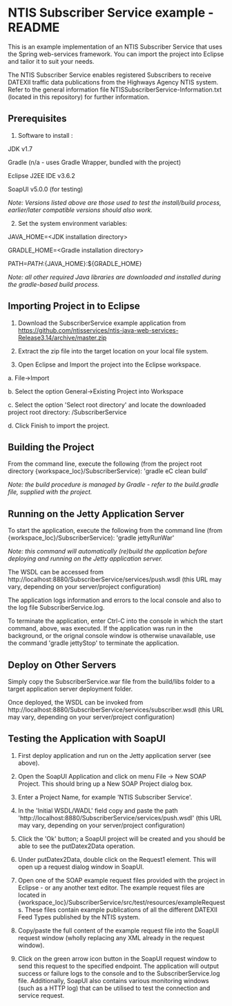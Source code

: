 NTIS Subscriber Service example - README
========================================
	
This is an example implementation of an NTIS Subscriber Service that uses the Spring web-services framework. 
You can import the project into Eclipse and tailor it to suit your needs.

The NTIS Subscriber Service enables registered Subscribers to receive DATEXII traffic data publications from the Highways Agency NTIS system.
Refer to the general information file NTISSubscriberService-Information.txt (located in this repository) for further information.

Prerequisites	
------------------

1. Software to install :

 JDK v1.7

 Gradle (n/a - uses Gradle Wrapper, bundled with the project)

 Eclipse J2EE IDE v3.6.2
 
 SoapUI v5.0.0 (for testing)
 
 *Note: Versions listed above are those used to test the install/build process, earlier/later compatible versions should also work.*

2. Set the system environment variables:

 JAVA_HOME=\<JDK installation directory\>
	
 GRADLE_HOME=\<Gradle installation directory\>
	
 PATH=${PATH}:${JAVA_HOME}:${GRADLE_HOME}

*Note: all other required Java libraries are downloaded and installed during the gradle-based build process.*

Importing Project in to Eclipse
---------------------------------

1. Download the SubscriberService example application from https://github.com/ntisservices/ntis-java-web-services-Release3.14/archive/master.zip

2. Extract the zip file into the target location on your local file system.

3. Open Eclipse and Import the project into the Eclipse workspace.

 a. File->Import

 b. Select the option General->Existing Project into Workspace

 c. Select the option 'Select root directory' and locate the downloaded project root directory: <target dir>/SubscriberService

 d. Click Finish to import the project.

Building the Project
--------------------

From the command line, execute the following (from the project root directory {workspace_loc}/SubscriberService): 'gradle eC clean build'

*Note: the build procedure is managed by Gradle - refer to the build.gradle file, supplied with the project.*

Running on the Jetty Application Server
---------------------------------------

To start the application, execute the following from the command line (from {workspace_loc}/SubscriberService): 'gradle jettyRunWar'

*Note: this command will automatically (re)build the application before deploying and running on the Jetty application server.*

The WSDL can be accessed from http://localhost:8880/SubscriberService/services/push.wsdl (this URL may vary, depending on your server/project configuration)

The application logs information and errors to the local console and also to the log file SubscriberService.log.

To terminate the application, enter Ctrl-C into the console in which the start command, above, was executed.  If the application was run in the background, or the orignal console window is otherwise unavailable, use the command 'gradle jettyStop' to terminate the application.

Deploy on Other Servers
-----------------------

Simply copy the SubscriberService.war file from the build/libs folder to a target application server deployment folder.

Once deployed, the WSDL can be invoked from http://localhost:8880/SubscriberService/services/subscriber.wsdl (this URL may vary, depending on your server/project configuration)

Testing the Application with SoapUI
-----------------------------------

1. First deploy application and run on the Jetty application server (see above).

2. Open the SoapUI Application and click on menu File -> New SOAP Project. This should bring up a New SOAP Project dialog box.

3. Enter a Project Name, for example 'NTIS Subscriber Service'.

4. In the 'Initial WSDL/WADL' field copy and paste the path 'http://localhost:8880/SubscriberService/services/push.wsdl' (this URL may vary, depending on your server/project configuration)

5. Click the 'Ok' button; a SoapUI project will be created and you should be able to see the putDatex2Data operation.
  
6. Under putDatex2Data, double click on the Request1 element. This will open up a request dialog window in SoapUI.

7. Open one of the SOAP example request files provided with the project in Eclipse - or any another text editor.  The example request files are located in {workspace_loc}/SubscriberService/src/test/resources/exampleRequests.  These files contain example publications of all the different DATEXII Feed Types published by the NTIS system.

8. Copy/paste the full content of the example request file into the SoapUI request window (wholly replacing any XML already in the request window).

9. Click on the green arrow icon button in the SoapUI request window to send this request to the specified endpoint.  The application will output success or failure logs to the console and to the SubscriberService.log file.  Additionally, SoapUI also contains various monitoring windows (such as a HTTP log) that can be utilised to test the connection and service request.
